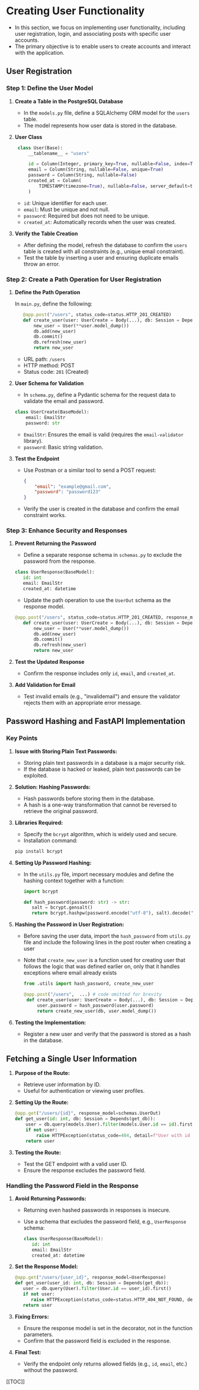 # Creating User Functionality

- In this section, we focus on implementing user functionality, including user registration, login, and associating posts with specific user accounts.
- The primary objective is to enable users to create accounts and interact with the application.

## User Registration

### Step 1: Define the User Model

1. **Create a Table in the PostgreSQL Database**
   - In the `models.py` file, define a SQLAlchemy ORM model for the `users` table.
   - The model represents how user data is stored in the database.

2. **User Class**

   ```python
    class User(Base):
        __tablename__ = "users"

        id = Column(Integer, primary_key=True, nullable=False, index=True)
        email = Column(String, nullable=False, unique=True)
        password = Column(String, nullable=False)
        created_at = Column(
            TIMESTAMP(timezone=True), nullable=False, server_default=text('now()')
        )
   ```

   - `id`: Unique identifier for each user.
   - `email`: Must be unique and not null.
   - `password`: Required but does not need to be unique.
   - `created_at`: Automatically records when the user was created.

3. **Verify the Table Creation**
   - After defining the model, refresh the database to confirm the `users` table is created with all constraints (e.g., unique email constraint).
   - Test the table by inserting a user and ensuring duplicate emails throw an error.

### Step 2: Create a Path Operation for User Registration

1. **Define the Path Operation**

    In `main.py`, define the following:

   ```python
      @app.post("/users", status_code=status.HTTP_201_CREATED)
      def create_user(user: UserCreate = Body(...), db: Session = Depends(get_db)):
          new_user = User(**user.model_dump())
          db.add(new_user)
          db.commit()
          db.refresh(new_user)
          return new_user
   ```

   - URL path: `/users`
   - HTTP method: POST
   - Status code: `201` (Created)

2. **User Schema for Validation**
   - In `schema.py`, define a Pydantic schema for the request data to validate the email and password.

   ```python
   class UserCreate(BaseModel):
       email: EmailStr
       password: str
   ```

   - `EmailStr`: Ensures the email is valid (requires the `email-validator` library).
   - `password`: Basic string validation.

3. **Test the Endpoint**
   - Use Postman or a similar tool to send a POST request:

     ```json
     {
         "email": "example@gmail.com",
         "password": "password123"
     }
     ```

   - Verify the user is created in the database and confirm the email constraint works.

### Step 3: Enhance Security and Responses

1. **Prevent Returning the Password**
   - Define a separate response schema in `schemas.py` to exclude the password from the response.

   ```python
   class UserResponse(BaseModel):
      id: int
      email: EmailStr
      created_at: datetime
   ```

   - Update the path operation to use the `UserOut` schema as the response model.

   ```python
   @app.post("/users", status_code=status.HTTP_201_CREATED, response_model=UserResponse)
      def create_user(user: UserCreate = Body(...), db: Session = Depends(get_db)):
          new_user = User(**user.model_dump())
          db.add(new_user)
          db.commit()
          db.refresh(new_user)
          return new_user
   ```

2. **Test the Updated Response**
   - Confirm the response includes only `id`, `email`, and `created_at`.

3. **Add Validation for Email**
   - Test invalid emails (e.g., "invalidemail") and ensure the validator rejects them with an appropriate error message.

## Password Hashing and FastAPI Implementation

### Key Points

1. **Issue with Storing Plain Text Passwords:**
   - Storing plain text passwords in a database is a major security risk.
   - If the database is hacked or leaked, plain text passwords can be exploited.

2. **Solution: Hashing Passwords:**
   - Hash passwords before storing them in the database.
   - A hash is a one-way transformation that cannot be reversed to retrieve the original password.

3. **Libraries Required:**
   - Specify the `bcrypt` algorithm, which is widely used and secure.
   - Installation command:

   ```bash
   pip install bcrypt
   ```

4. **Setting Up Password Hashing:**
   - In the `utils.py` file, import necessary modules and define the hashing context together with a function:

     ```python
     import bcrypt

     def hash_password(password: str) -> str:
        salt = bcrypt.gensalt()
        return bcrypt.hashpw(password.encode("utf-8"), salt).decode("utf-8")
     ```

5. **Hashing the Password in User Registration:**
   - Before saving the user data, import the `hash_password` from `utils.py` file and include the following lines in the post router when creating a user
   - Note that `create_new_user` is a function used for creating user that follows the logic that was defined earlier on, only that it handles exceptions where email already exists

     ```python
     from .utils import hash_password, create_new_user

     @app.post("/users",  ...) # code omitted for brevity
      def create_user(user: UserCreate = Body(...), db: Session = Depends(get_db)):
          user.password = hash_password(user.password)
          return create_new_user(db, user.model_dump())
     ```

6. **Testing the Implementation:**
   - Register a new user and verify that the password is stored as a hash in the database.

## Fetching a Single User Information

1. **Purpose of the Route:**
   - Retrieve user information by ID.
   - Useful for authentication or viewing user profiles.

2. **Setting Up the Route:**

   ```python
   @app.get("/users/{id}", response_model=schemas.UserOut)
   def get_user(id: int, db: Session = Depends(get_db)):
       user = db.query(models.User).filter(models.User.id == id).first()
       if not user:
           raise HTTPException(status_code=404, detail=f"User with id {id} does not exist")
       return user
   ```

3. **Testing the Route:**
   - Test the GET endpoint with a valid user ID.
   - Ensure the response excludes the password field.

### Handling the Password Field in the Response

1. **Avoid Returning Passwords:**
   - Returning even hashed passwords in responses is insecure.
   - Use a schema that excludes the password field, e.g., `UserResponse` schema:

     ```python
     class UserResponse(BaseModel):
        id: int
        email: EmailStr
        created_at: datetime
     ```

2. **Set the Response Model:**

   ```python
   @app.get("/users/{user_id}", response_model=UserResponse)
   def get_user(user_id: int, db: Session = Depends(get_db)):
      user = db.query(User).filter(User.id == user_id).first()
      if not user:
         raise HTTPException(status_code=status.HTTP_404_NOT_FOUND, detail="User with {user_id} not found")
      return user
   ```

3. **Fixing Errors:**
   - Ensure the response model is set in the decorator, not in the function parameters.
   - Confirm that the password field is excluded in the response.

4. **Final Test:**
   - Verify the endpoint only returns allowed fields (e.g., `id`, `email`, etc.) without the password.

[[TOC]]
